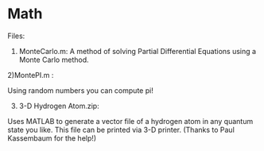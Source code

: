 # Math

Files:

1) MonteCarlo.m:
A method of solving Partial Differential Equations using a Monte Carlo method.

2)MontePI.m :

Using random numbers you can compute pi!

3) 3-D Hydrogen Atom.zip:

Uses MATLAB to generate a vector file of a hydrogen atom in any quantum state you like. This file can be printed via 3-D printer. (Thanks to Paul Kassembaum for the help!)

